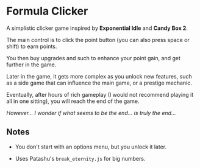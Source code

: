 # Formula Clicker

A simplistic clicker game inspired by **Exponential Idle** and **Candy Box 2**.

The main control is to click the point button (you can also press space or shift) to earn points.

You then buy upgrades and such to enhance your point gain, and get further in the game.

Later in the game, it gets more complex as you unlock new features, such as a side game that can influence the main game, or a prestige mechanic.

Eventually, after hours of rich gameplay (I would not recommend playing it all in one sitting), you will reach the end of the game.

*However... I wonder if what seems to be the end... is truly the end...*

## Notes

- You don't start with an options menu, but you unlock it later.

- Uses Patashu's `break_eternity.js` for big numbers.
